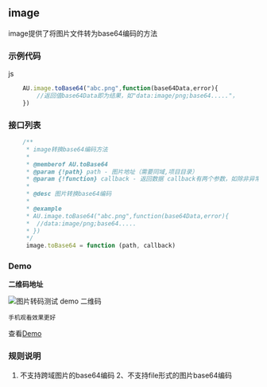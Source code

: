 ## image
image提供了将图片文件转为base64编码的方法

### 示例代码
js
```javascript
	AU.image.toBase64("abc.png",function(base64Data,error){
		//返回值base64Data即为结果，如"data:image/png;base64....."，
	})
```

### 接口列表

```javascript
	/**
	 * image转换base64编码方法
	 *
	 * @memberof AU.toBase64
	 * @param {!path} path - 图片地址（需要同域,项目目录）
	 * @param {!function} callback - 返回数据 callback有两个参数，如除非异常，error为具体的Exception对象，如果非异常的情况，为undefined
	 *
	 * @desc 图片转换base64编码
	 *
	 * @example
	 * AU.image.toBase64("abc.png",function(base64Data,error){
     *  //data:image/png;base64.....
	 * })
	 */
	 image.toBase64 = function (path, callback)

```

### Demo
**二维码地址**

![图片转码测试 demo 二维码](https://i.alipayobjects.com/i/ecmng/png/201407/30Lzw1F4Q3.png)

`手机观看效果更好`

查看[Demo](../examples/image.html)


### 规则说明
1. 不支持跨域图片的base64编码
2、不支持file形式的图片base64编码